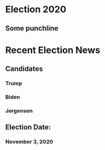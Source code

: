 # Election 2020
## Some punchline


# Recent Election News

## Candidates
### Trump
### Biden
### Jorgensen

## Election Date: 
### November 3, 2020
